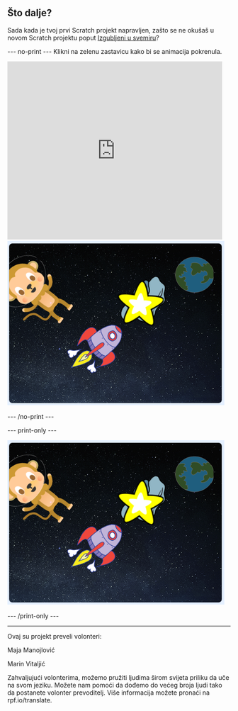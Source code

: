 ## Što dalje?

Sada kada je tvoj prvi Scratch projekt napravljen, zašto se ne okušaš u novom Scratch projektu poput [Izgubljeni u svemiru](https://projects.raspberrypi.org/hr-HR/projects/lost-in-space?utm_source=pathway&utm_medium=whatnext&utm_campaign=projects)?

--- no-print --- Klikni na zelenu zastavicu kako bi se animacija pokrenula.

<div class="scratch-preview">
  <iframe allowtransparency="true" width="485" height="402" src="https://scratch.mit.edu/projects/embed/276873231/?autostart=false" frameborder="0" scrolling="no"></iframe>
  <img src="images/space-final.png">
</div>

--- /no-print ---

--- print-only ---

![Dovršen projekt](images/space-final.png)

--- /print-only ---

***

Ovaj su projekt preveli volonteri:

Maja Manojlović

Marin Vitaljić

Zahvaljujući volonterima, možemo pružiti ljudima širom svijeta priliku da uče na svom jeziku. Možete nam pomoći da dođemo do većeg broja ljudi tako da postanete volonter prevoditelj. Više informacija možete pronaći na rpf.io/translate.

